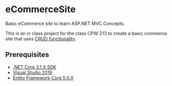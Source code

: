 # eCommerceSite
Basic eCommerce site to learn ASP.NET MVC Concepts.

This is an in class project for the class CPW 213 to create a basic commerce site that uses [CRUD functionality](https://docs.microsoft.com/en-us/aspnet/mvc/overview/getting-started/getting-started-with-ef-using-mvc/implementing-basic-crud-functionality-with-the-entity-framework-in-asp-net-mvc-application).

## Prerequisites
- [.NET Core 3.1.X SDK](https://dotnet.microsoft.com/download/)
- [Visual Studio 2019](https://visualstudio.microsoft.com/)
- [Entity Framework Core 5.0.X](https://docs.microsoft.com/en-us/ef/core/)

